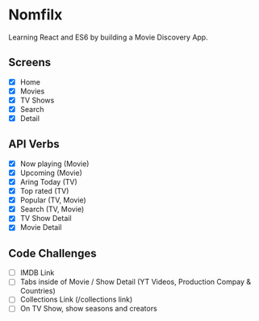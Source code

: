 # Nomfilx
Learning React and ES6 by building a Movie Discovery App.

## Screens
- [x] Home
- [x] Movies
- [x] TV Shows
- [x] Search
- [x] Detail

## API Verbs
- [x] Now playing (Movie)
- [x] Upcoming (Movie)
- [x] Aring Today (TV)
- [x] Top rated (TV)
- [x] Popular (TV, Movie)
- [x] Search (TV, Movie)
- [x] TV Show Detail
- [x] Movie Detail

## Code Challenges
- [ ] IMDB Link
- [ ] Tabs inside of Movie / Show Detail (YT Videos, Production Compay & Countries)
- [ ] Collections Link (/collections link)
- [ ] On TV Show, show seasons and creators